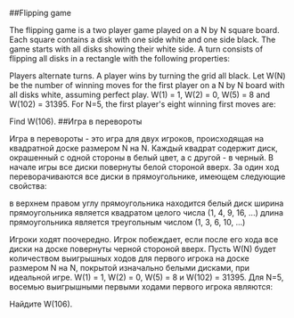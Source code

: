 ##Flipping game

The flipping game is a two player game played on a N by N square board.
Each square contains a disk with one side white and one side black.
The game starts with all disks showing their white side.
A turn consists of flipping all disks in a rectangle with the following properties:



Players alternate turns. A player wins by turning the grid all black.
Let W(N) be the number of winning moves for the first player on a N by N board with all disks white, assuming perfect play.
W(1) = 1, W(2) = 0, W(5) = 8 and W(102) = 31395.
For N=5, the first player's eight winning first moves are:

Find W(106).
##Игра в перевороты

Игра в перевороты - это игра для двух игроков, происходящая на квадратной доске размером N на N.
Каждый квадрат содержит диск, окрашенный с одной стороны в белый цвет, а с другой - в черный.
В начале игры все диски повернуты белой стороной вверх.
За один ход переворачиваются все диски в прямоугольнике, имеющем следующие свойства:

в верхнем правом углу прямоугольника находится белый диск
ширина прямоугольника является квадратом целого числа (1, 4, 9, 16, ...)
длина прямоугольника является треугольным числом (1, 3, 6, 10, ...)


Игроки ходят поочередно. Игрок побеждает, если после его хода все диски на доске повернуты черной стороной вверх.
Пусть W(N) будет количеством выигрышных ходов для первого игрока на доске размером N на N, покрытой изначально белыми дисками, при идеальной игре.
W(1) = 1, W(2) = 0, W(5) = 8 и W(102) = 31395.
Для N=5, восемью выигрышными первыми ходами первого игрока являются:


Найдите W(106).
